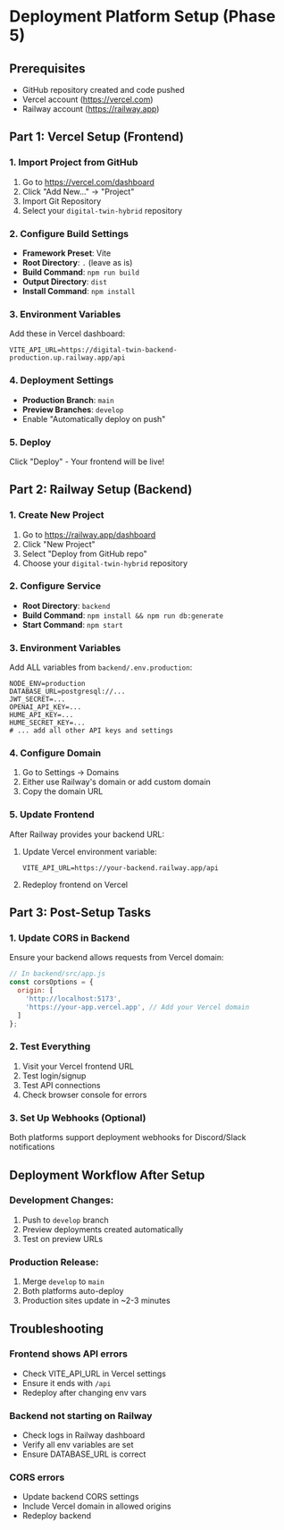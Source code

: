 # Deployment Platform Setup (Phase 5)

## Prerequisites
- GitHub repository created and code pushed
- Vercel account (https://vercel.com)
- Railway account (https://railway.app)

## Part 1: Vercel Setup (Frontend)

### 1. Import Project from GitHub
1. Go to https://vercel.com/dashboard
2. Click "Add New..." → "Project"
3. Import Git Repository
4. Select your `digital-twin-hybrid` repository

### 2. Configure Build Settings
- **Framework Preset**: Vite
- **Root Directory**: `.` (leave as is)
- **Build Command**: `npm run build`
- **Output Directory**: `dist`
- **Install Command**: `npm install`

### 3. Environment Variables
Add these in Vercel dashboard:
```
VITE_API_URL=https://digital-twin-backend-production.up.railway.app/api
```

### 4. Deployment Settings
- **Production Branch**: `main`
- **Preview Branches**: `develop`
- Enable "Automatically deploy on push"

### 5. Deploy
Click "Deploy" - Your frontend will be live!

## Part 2: Railway Setup (Backend)

### 1. Create New Project
1. Go to https://railway.app/dashboard
2. Click "New Project"
3. Select "Deploy from GitHub repo"
4. Choose your `digital-twin-hybrid` repository

### 2. Configure Service
- **Root Directory**: `backend`
- **Build Command**: `npm install && npm run db:generate`
- **Start Command**: `npm start`

### 3. Environment Variables
Add ALL variables from `backend/.env.production`:
```
NODE_ENV=production
DATABASE_URL=postgresql://...
JWT_SECRET=...
OPENAI_API_KEY=...
HUME_API_KEY=...
HUME_SECRET_KEY=...
# ... add all other API keys and settings
```

### 4. Configure Domain
1. Go to Settings → Domains
2. Either use Railway's domain or add custom domain
3. Copy the domain URL

### 5. Update Frontend
After Railway provides your backend URL:
1. Update Vercel environment variable:
   ```
   VITE_API_URL=https://your-backend.railway.app/api
   ```
2. Redeploy frontend on Vercel

## Part 3: Post-Setup Tasks

### 1. Update CORS in Backend
Ensure your backend allows requests from Vercel domain:
```javascript
// In backend/src/app.js
const corsOptions = {
  origin: [
    'http://localhost:5173',
    'https://your-app.vercel.app', // Add your Vercel domain
  ]
};
```

### 2. Test Everything
1. Visit your Vercel frontend URL
2. Test login/signup
3. Test API connections
4. Check browser console for errors

### 3. Set Up Webhooks (Optional)
Both platforms support deployment webhooks for Discord/Slack notifications

## Deployment Workflow After Setup

### Development Changes:
1. Push to `develop` branch
2. Preview deployments created automatically
3. Test on preview URLs

### Production Release:
1. Merge `develop` to `main`
2. Both platforms auto-deploy
3. Production sites update in ~2-3 minutes

## Troubleshooting

### Frontend shows API errors
- Check VITE_API_URL in Vercel settings
- Ensure it ends with `/api`
- Redeploy after changing env vars

### Backend not starting on Railway
- Check logs in Railway dashboard
- Verify all env variables are set
- Ensure DATABASE_URL is correct

### CORS errors
- Update backend CORS settings
- Include Vercel domain in allowed origins
- Redeploy backend